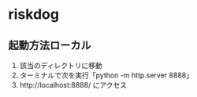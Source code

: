 # riskdog

## 起動方法ローカル
1. 該当のディレクトリに移動
2. ターミナルで次を実行「python -m http.server 8888」
3. http://localhost:8888/ にアクセス

